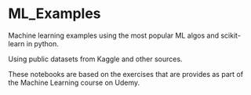 # ML_Examples
Machine learning examples using the most popular ML algos and scikit-learn in python.

Using public datasets from Kaggle and other sources.

These notebooks are based on the exercises that are provides as part of the Machine Learning course on Udemy.
